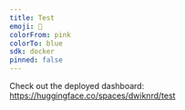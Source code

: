 ```yaml
---
title: Test
emoji: 🚀
colorFrom: pink
colorTo: blue
sdk: docker
pinned: false
---
```


Check out the deployed dashboard: https://huggingface.co/spaces/dwiknrd/test
